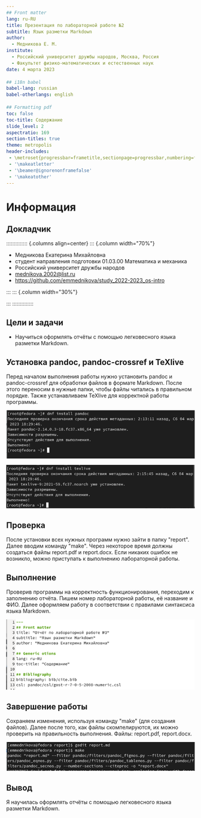 ```yaml
---
## Front matter
lang: ru-RU
title: Презентация по лабораторной работе №2
subtitle: Язык разметки Markdown
author:
  - Медникова Е. М.
institute:
  - Российский университет дружбы народов, Москва, Россия
  - Факультет физико-математических и естественных наук
date: 4 марта 2023

## i18n babel
babel-lang: russian
babel-otherlangs: english

## Formatting pdf
toc: false
toc-title: Содержание
slide_level: 2
aspectratio: 169
section-titles: true
theme: metropolis
header-includes:
 - \metroset{progressbar=frametitle,sectionpage=progressbar,numbering=fraction}
 - '\makeatletter'
 - '\beamer@ignorenonframefalse'
 - '\makeatother'
---
```


# Информация

## Докладчик

:::::::::::::: {.columns align=center}
::: {.column width="70%"}

  * Медникова Екатерина Михайловна
  * студент направления подготовки 01.03.00 Математика и механика
  * Российский университет дружбы народов
  * [mednikova.2002@list.ru](mednikova.2002@list.ru)
  * <https://github.com/emmednikova/study_2022-2023_os-intro>

:::
::: {.column width="30%"}



:::
::::::::::::::

## Цели и задачи 

- Научиться оформлять отчёты с помощью легковесного языка разметки Markdown.


## Установка pandoc, pandoc-crossref  и TeXlive

Перед началом выполнения работы нужно установить pandoc и pandoc-crossref для обработки файлов в формате Markdown. После этого переносим в нужные папки, чтобы файлы читались в правильном порядке. Также устанавливаем TeXlive для корректной работы программы. 

![](./image/im1.png)

![](./image/im2.png)


## Проверка 

После установки всех нужных программ нужно зайти в папку "report". Далее вводим команду "make". Через некоторое время должны создаться файлы report.pdf и report.docx. Если никаких ошибок не возникло, можно приступать к выполнению лабораторной работы. 

## Выполнение 

Проверив программы на корректность функционирования, переходим к заполнению отчёта. Пишем номер лабораторной работы, её название и ФИО. Далее оформляем работу в соответствии с правилами синтаксиса языка Markdown. 

![](./image/im3.png)

## Завершение работы 

Сохраняем изменения, используя команду "make" (для создания файлов). Далее после того, как файлы скомпелируются, их можно проверить на правильность выполнения. Файлы: report.pdf, report.docx. 

![](./image/im4.png)

## Вывод 

Я научилась оформлять отчёты с помощью легковесного языка разметки Markdown.
